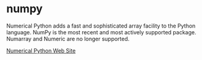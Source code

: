 # numpy
Numerical Python adds a fast and sophisticated array facility to the Python language. NumPy is the most recent and most actively supported package. Numarray and Numeric are no longer supported.

[Numerical Python Web Site](http://numpy.scipy.org/)
